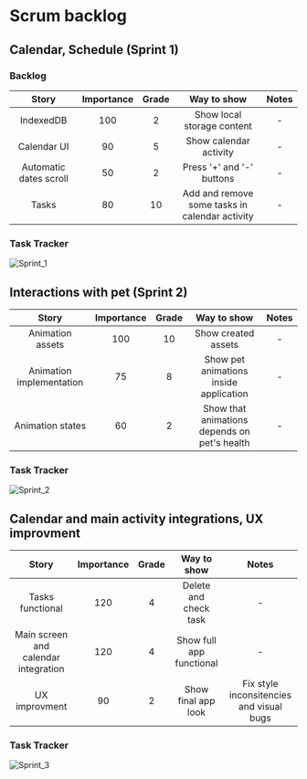 # Scrum backlog

## Calendar, Schedule (Sprint 1)

### Backlog

|         Story          | Importance | Grade |                  Way to show                   | Notes |
| :--------------------: | :--------: | :---: | :--------------------------------------------: | :---: |
|       IndexedDB        |    100     |   2   |           Show local storage content           |   -   |
|      Calendar UI       |     90     |   5   |             Show calendar activity             |   -   |
| Automatic dates scroll |     50     |   2   |           Press '+' and '-' buttons            |   -   |
|         Tasks          |     80     |  10   | Add and remove some tasks in calendar activity |   -   |

### Task Tracker

![Sprint_1](https://github.com/octolera/ToDoGotchi/blob/main/Scrum/Sprint_1.png)

## Interactions with pet (Sprint 2)

|          Story           | Importance | Grade |                 Way to show                  | Notes |
| :----------------------: | :--------: | :---: | :------------------------------------------: | :---: |
|     Animation assets     |    100     |  10   |             Show created assets              |   -   |
| Animation implementation |     75     |   8   |    Show pet animations inside application    |   -   |
|     Animation states     |     60     |   2   | Show that animations depends on pet's health |   -   |

### Task Tracker

![Sprint_2](https://github.com/octolera/ToDoGotchi/blob/main/Scrum/Sprint_2.png)

## Calendar and main activity integrations, UX improvment

|                Story                 | Importance | Grade |       Way to show        |                  Notes                   |
| :----------------------------------: | :--------: | :---: | :----------------------: | :--------------------------------------: |
|           Tasks functional           |    120     |   4   |  Delete and check task   |                    -                     |
| Main screen and calendar integration |    120     |   4   | Show full app functional |                    -                     |
|            UX improvment             |     90     |   2   |   Show final app look    | Fix style inconsitencies and visual bugs |

### Task Tracker

![Sprint_3](https://github.com/octolera/ToDoGotchi/blob/main/Scrum/Sprint_3.png)

